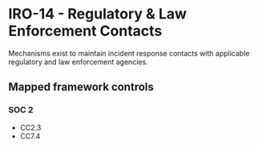 # IRO-14 - Regulatory & Law Enforcement Contacts
Mechanisms exist to maintain incident response contacts with applicable regulatory and law enforcement agencies. 
## Mapped framework controls
### SOC 2
- CC2.3
- CC7.4